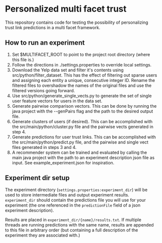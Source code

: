 # Personalized multi facet trust
This repository contains code for testing the possibility of personalizing trust link predictions
in a multi facet framework.

## How to run an experiment

1. Set $MULTIFACET_ROOT to point to the project root directory (where this file is.)
2. Follow the directions in ./settings.properties to override local settings.
2. Download the Yelp data set and filter it's contents using src/python/filter_dataset. This
has the effect of filtering out sparse users and assigning each entity a unique, consecutive integer
ID. Rename the filtered files to overshadow the names of the original files and use the filtered 
versions going forward.
3. Use src/python/generate_single_vects.py to generate the set of single user feature vectors for
users in the data set.
4. Generate pairwise comparison vectors. This can be done by running the java project with the 
--genPairs flag and the path to the desired output file.
5. Generate clusters of users (if desired). This can be accomplished with the src/main/python/cluster.py
file and the pairwise vects generated in step 4.
6. Generate predictions for user trust links. This can be accomplished with the src/main/python/predict.py
file, and the pairwise and single vect files generated in steps 3 and 4.
7. A recommender system can be trained and evaluated by calling the main java project with
the path to an experiment description json file as input. See example_experiment.json for
inspiration.

## Experiment dir setup

The experiment directory (`settings.properties:experiment_dir`) will be used to store intermediate files and
output experiment results. `experiment_dir` should contain the predictions file you will use for your experiment 
(the one referenced in the `predictionFile` field of a json experiment description). 

Results are placed in `experiment_dir/{name}/results.txt`. If multiple threads are running predictions with the
same name, results are appended to this file in arbitrary order (but containing a full description of the
experiment they are associated with.) 


